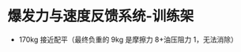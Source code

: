 <!--
 * @Author      : 吴晓斌
 * @Date        : 2020-09-11 15:24:41
 * @LastEditTime: 2022-03-09 16:45:08
 * @Description : energy-end-breakout-frame
-->

# 爆发力与速度反馈系统-训练架

- 170kg 接近配平（最终负重的 9kg 是摩擦力 8+油压阻力 1，无法消除）
